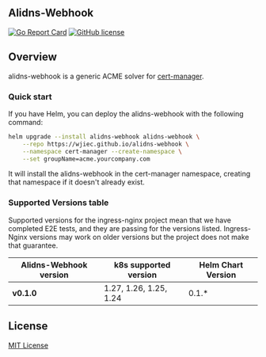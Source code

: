 Alidns-Webhook
---

[![Go Report Card](https://goreportcard.com/badge/github.com/wjiec/alidns-webhook)](https://goreportcard.com/report/github.com/wjiec/alidns-webhook)
[![GitHub license](https://img.shields.io/github/license/wjiec/alidns-webhook.svg)](https://github.com/wjiec/alidns-webhook/blob/main/LICENSE)

## Overview

alidns-webhook is a generic ACME solver for [cert-manager](https://github.com/cert-manager/cert-manager).

### Quick start

If you have Helm, you can deploy the alidns-webhook with the following command:
```bash
helm upgrade --install alidns-webhook alidns-webhook \
    --repo https://wjiec.github.io/alidns-webhook \
    --namespace cert-manager --create-namespace \
    --set groupName=acme.yourcompany.com
```
It will install the alidns-webhook in the cert-manager namespace, creating that namespace if it doesn't already exist.


### Supported Versions table

Supported versions for the ingress-nginx project mean that we have completed E2E tests, and they are passing for
the versions listed. Ingress-Nginx versions may work on older versions but the project does not make that guarantee.

| Alidns-Webhook version | k8s supported version  | Helm Chart Version |
|------------------------|------------------------|--------------------|
| **v0.1.0**             | 1.27, 1.26, 1.25, 1.24 | 0.1.*              |


## License

[MIT License](https://github.com/wjiec/alidns-webhook/blob/main/LICENSE)

